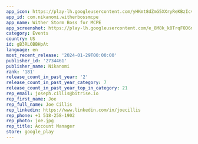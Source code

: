 ```yaml
---
app_icon: https://play-lh.googleusercontent.com/yHKmt8dZmG5XXryReKBzIcvnTiMG-ICwCjM1Vnt9FCR77JgYIFR-xxOJNNYyyUcX_1Q
app_id: com.nikanomi.witherbossmcpe
app_name: Wither Storm Boss for MCPE
app_screenshot: https://play-lh.googleusercontent.com/e_8M8k_k8TrqFOD6mOWXCCKsFD74bOoZcd260mbYGFnX9p22rQ6FezlsUx1tnCpiiw
category: Events
country: US
id: gB3RLOBBHpAt
language: en
most_recent_release: '2024-01-29T00:00:00'
publisher_id: '2734461'
publisher_name: Nikanomi
rank: '181'
release_count_in_past_year: '2'
release_count_in_past_year_category: 7
release_count_in_past_year_top_in_category: 21
rep_email: joseph.cillis@bitrise.io
rep_first_name: Joe
rep_full_name: Joe Cillis
rep_linkedin: https://www.linkedin.com/in/joecillis
rep_phone: +1 518-258-1902
rep_photo: joe.jpg
rep_title: Account Manager
store: google_play
---
```

